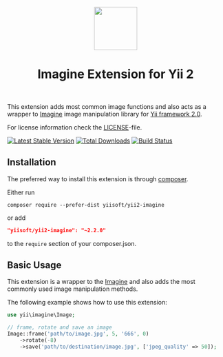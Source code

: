<p align="center">
    <a href="http://imagine.readthedocs.org/" target="_blank" rel="external">
        <img src="http://imagine.readthedocs.io/en/latest/_static/logo.png" height="100px">
    </a>
    <h1 align="center">Imagine Extension for Yii 2</h1>
    <br>
</p>

This extension adds most common image functions and also acts as a wrapper to [Imagine](http://imagine.readthedocs.org/)
image manipulation library for [Yii framework 2.0](http://www.yiiframework.com).

For license information check the [LICENSE](LICENSE.md)-file.

[![Latest Stable Version](https://poser.pugx.org/yiisoft/yii2-imagine/v/stable.png)](https://packagist.org/packages/yiisoft/yii2-imagine)
[![Total Downloads](https://poser.pugx.org/yiisoft/yii2-imagine/downloads.png)](https://packagist.org/packages/yiisoft/yii2-imagine)
[![Build Status](https://travis-ci.com/yiisoft/yii2-imagine.svg?branch=master)](https://travis-ci.com/yiisoft/yii2-imagine)


Installation
------------

The preferred way to install this extension is through [composer](http://getcomposer.org/download/).

Either run

```
composer require --prefer-dist yiisoft/yii2-imagine
```

or add

```json
"yiisoft/yii2-imagine": "~2.2.0"
```

to the `require` section of your composer.json.


Basic Usage
-----------

This extension is a wrapper to the [Imagine](http://imagine.readthedocs.org/) and also adds the most commonly used
image manipulation methods.

The following example shows how to use this extension:

```php
use yii\imagine\Image;

// frame, rotate and save an image
Image::frame('path/to/image.jpg', 5, '666', 0)
    ->rotate(-8)
    ->save('path/to/destination/image.jpg', ['jpeg_quality' => 50]);
```
